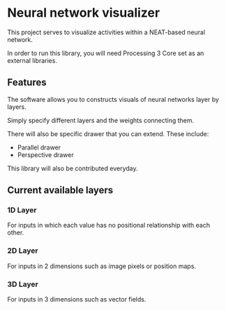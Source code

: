 # Neural network visualizer

This project serves to visualize activities within a NEAT-based neural network.

In order to run this library, you will need Processing 3 Core set as an external libraries.

## Features

The software allows you to constructs visuals of neural networks layer by layers.

Simply specify different layers and the weights connecting them.

There will also be specific drawer that you can extend. These include:
* Parallel drawer
* Perspective drawer

This library will also be contributed everyday.

## Current available layers

### 1D Layer

For inputs in which each value has no positional relationship with each other.

### 2D Layer

For inputs in 2 dimensions such as image pixels or position maps.

### 3D Layer

For inputs in 3 dimensions such as vector fields.
